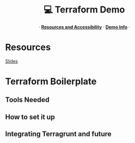 <p align="center">
  <h1 align="center">💻 Terraform Demo</h1>
  <p align="center">
  &middot;
    <a href=""><strong>Resources and Accessibility</strong></a>
  &middot;
    <a href=""><strong>Demo Info</strong></a>
  &middot;
  </p>
</p>

# Resources

<a href="https://docs.google.com/presentation/d/1fAJBXQuxhNtrjaaIYOSN2YDJl92bhPgyf4VKySnzDIk/edit#slide=id.gfa3975480b_0_3">Slides</a>

# Terraform Boilerplate 

## Tools Needed

## How to set it up

## Integrating Terragrunt and future


